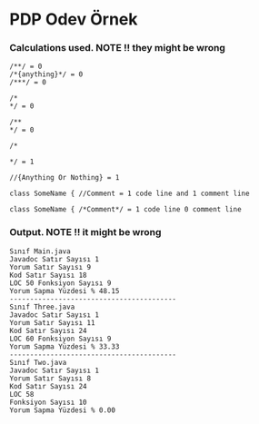 # PDP Odev Örnek

### Calculations used. NOTE !! they might be wrong
```text
/**/ = 0
/*{anything}*/ = 0
/***/ = 0

/*
*/ = 0

/**
*/ = 0

/*

*/ = 1

//{Anything Or Nothing} = 1

class SomeName { //Comment = 1 code line and 1 comment line

class SomeName { /*Comment*/ = 1 code line 0 comment line
```

### Output. NOTE !! it might be wrong
```text
Sınıf Main.java
Javadoc Satır Sayısı 1
Yorum Satır Sayısı 9 
Kod Satır Sayısı 18 
LOC 50 Fonksiyon Sayısı 9 
Yorum Sapma Yüzdesi % 48.15 
-----------------------------------------
Sınıf Three.java 
Javadoc Satır Sayısı 1 
Yorum Satır Sayısı 11 
Kod Satır Sayısı 24 
LOC 60 Fonksiyon Sayısı 9 
Yorum Sapma Yüzdesi % 33.33 
-----------------------------------------
Sınıf Two.java 
Javadoc Satır Sayısı 1 
Yorum Satır Sayısı 8 
Kod Satır Sayısı 24 
LOC 58 
Fonksiyon Sayısı 10 
Yorum Sapma Yüzdesi % 0.00
```
